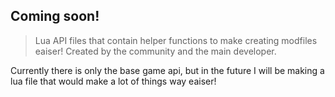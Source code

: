 ## Coming soon!
> Lua API files that contain helper functions to make creating modfiles eaiser! Created by the community and the main developer.

Currently there is only the base game api, but in the future I will be making a lua file that would make a lot of things way eaiser!